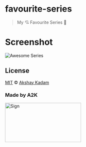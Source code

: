 # favourite-series

> My :cupid: Favourite Series :ghost:

# Screenshot

![Awesome Series](http://imgur.com/oNT3Nht.png)

## License

[MIT](LICENSE.md) © [Akshay Kadam](https://github.com/deadcoder0904)

### Made by A2K

<img src="http://imgur.com/jfmA33n.png" alt="Sign" width=250 height=130 />
